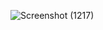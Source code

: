 ![Screenshot (1217)](https://user-images.githubusercontent.com/114641619/213920396-b326c759-c95f-4924-ab45-0b85e594addc.png)
